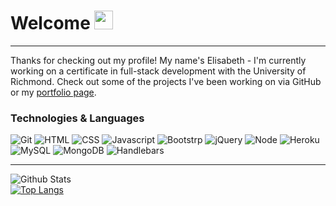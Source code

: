 # Welcome <img src="./favicon.ico" width="30px">

----

Thanks for checking out my profile! My name's Elisabeth - I'm currently working on a certificate in full-stack development with the University of Richmond. Check out some of the projects I've been working on via GitHub or my [portfolio page](https://eaclumpkens.github.io).

<a name="tech-lang"></a>

### Technologies & Languages

![Git](https://img.shields.io/static/v1?label=vc&message=Git&color=black&logo=git)
![HTML](https://img.shields.io/static/v1?label=code&message=HTML&color=ff0000&logo=html5)
![CSS](https://img.shields.io/static/v1?label=code&message=CSS&color=ff0000&logo=css3)
![Javascript](https://img.shields.io/static/v1?label=code&message=Javascript&color=ff0000&logo=javascript)
![Bootstrp](https://img.shields.io/static/v1?label=stack&message=Bootstrap&color=ff7400&logo=bootstrap)
![jQuery](https://img.shields.io/static/v1?label=stack&message=jQuery&color=ff7400&logo=jquery)
![Node](https://img.shields.io/static/v1?label=stack&message=Node.JS&color=ff7400&logo=node.js)
![Heroku](https://img.shields.io/static/v1?label=stack&message=Heroku&color=ff7400&logo=heroku)
![MySQL](https://img.shields.io/static/v1?label=database&message=mySQL&color=ffc100&logo=mysql)
![MongoDB](https://img.shields.io/static/v1?label=database&message=MongoDB&color=ffc100&logo=mongodb)
![Handlebars](https://img.shields.io/static/v1?label=template&message=Handlebars&color=ff0000&logo=handlebars)

----

<a name="git-stats"></a>

![Github Stats](https://github-readme-stats.vercel.app/api?username=eaclumpkens&show_icons=true)<br>
[![Top Langs](https://github-readme-stats.vercel.app/api/top-langs/?username=eaclumpkens&card_width=495)](https://github.com/anuraghazra/github-readme-stats)

